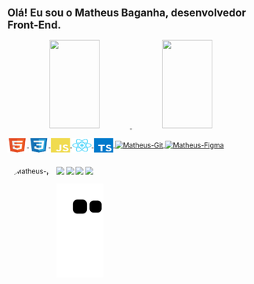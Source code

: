 ## Olá! Eu sou o Matheus Baganha, desenvolvedor Front-End.

<div align="center">
  <a href="https://github.com/MatheusBaganha">
  <img height="180em" width="45%"  src="https://github-readme-stats-git-masterrstaa-rickstaa.vercel.app/api?username=MatheusBaganha&show_icons=true&theme=tokyonight&include_all_commits=true&count_private=true"/>
  <img height="180em"  width="45%" src="https://github-readme-stats.vercel.app/api/top-langs/?username=MatheusBaganha&layout=compact&langs_count=7&theme=tokyonight"/>
</div>

<div style="display: inline_block"><br>
  <img align="center" alt="Matheus-HTML" height="30" width="40" src="https://raw.githubusercontent.com/devicons/devicon/master/icons/html5/html5-original.svg">
  <img align="center" alt="Matheus-CSS" height="30" width="40" src="https://raw.githubusercontent.com/devicons/devicon/master/icons/css3/css3-original.svg">
  <img align="center" alt="Matheus-Js" height="30" width="40" src="https://raw.githubusercontent.com/devicons/devicon/master/icons/javascript/javascript-plain.svg">
  <img align="center" alt="Matheus-React" height="30" width="40" src="https://raw.githubusercontent.com/devicons/devicon/master/icons/react/react-original.svg">
  <img align="center" alt="Matheus-Ts" height="30" width="40" src="https://raw.githubusercontent.com/devicons/devicon/master/icons/typescript/typescript-plain.svg">
  <img align="center" alt="Matheus-Git" height="30" width="40" src="https://cdn.jsdelivr.net/gh/devicons/devicon/icons/git/git-original.svg" />
  <img align="center" alt="Matheus-Figma" height="30" width="40" src="https://cdn.jsdelivr.net/gh/devicons/devicon/icons/figma/figma-original.svg" /> <br>
</div>

##

<div> 
  <img align="left" alt="Matheus-pic" height="180" style="border-radius:50px;" src="https://cdn.picrew.me/shareImg/org/202212/11534_TE9QSheN.png">
  <a href="mailto:matheus.baganha1@gmail.com"><img src="https://img.shields.io/badge/-Gmail-%23333?style=for-the-badge&logo=gmail&logoColor=white" target="_blank"></a>
  <a href="https://www.linkedin.com/in/matheusbaganha/" target="_blank"><img src="https://img.shields.io/badge/-LinkedIn-%230077B5?style=for-the-badge&logo=linkedin&logoColor=white" target="_blank"></a> 
  <a href="https://wa.me/5511913068951" target="_blank"><img src="https://img.shields.io/badge/WhatsApp-25D366?style=for-the-badge&logo=whatsapp&logoColor=white" target="_blank"></a> 
  <a href="https://matheusbaganha.github.io/portfolio/" target="_blank"><img src="https://img.shields.io/badge/website-000000?style=for-the-badge&logo=About.me&logoColor=white" target="_blank"></a>
 </div>
  
![Snake animation](https://github.com/MatheusBaganha/MatheusBaganha/blob/output/github-contribution-grid-snake.svg)
  
